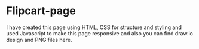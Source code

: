 # Flipcart-page
I have created this page using HTML, CSS for structure and styling and used Javascript to make this page responsive and also you can find draw.io design and PNG files here. 
